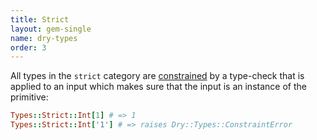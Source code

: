 ```yaml
---
title: Strict
layout: gem-single
name: dry-types
order: 3
---
```


All types in the `strict` category are [constrained](/gems/dry-types/constraints) by a type-check that is applied to an input which makes sure that the input is an instance of the primitive:

``` ruby
Types::Strict::Int[1] # => 1
Types::Strict::Int['1'] # => raises Dry::Types::ConstraintError
```
